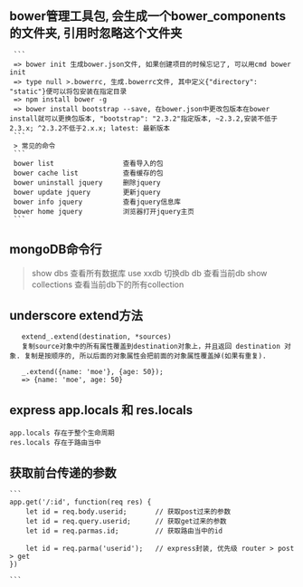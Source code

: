 ## bower管理工具包, 会生成一个bower_components的文件夹, 引用时忽略这个文件夹
	 ```
	 => bower init 生成bower.json文件, 如果创建项目的时候忘记了, 可以用cmd bower init
	 => type null >.bowerrc, 生成.bowerrc文件, 其中定义{"directory": "static"}便可以将包安装在指定目录
	 => npm install bower -g
	 => bower install bootstrap --save, 在bower.json中更改包版本在bower install就可以更换包版本, "bootstrap": "2.3.2"指定版本, ~2.3.2,安装不低于2.3.x; ^2.3.2不低于2.x.x; latest: 最新版本
	 ```
	 > 常见的命令
	 ```
	 bower list   				查看导入的包
	 bower cache list  			查看缓存的包
	 bower uninstall jquery		删除jquery
	 bower update jquery		更新jquery
	 bower info jquery 			查看jquery信息库
	 bower home jquery 			浏览器打开jquery主页
	 ```

 ## mongoDB命令行
 > show dbs  				查看所有数据库
 > use xxdb 				切换db
 > db 						查看当前db
 > show collections			查看当前db下的所有collection

 ## underscore extend方法
 ```
	extend_.extend(destination, *sources) 
	复制source对象中的所有属性覆盖到destination对象上，并且返回 destination 对象. 复制是按顺序的, 所以后面的对象属性会把前面的对象属性覆盖掉(如果有重复).

	_.extend({name: 'moe'}, {age: 50});
	=> {name: 'moe', age: 50}
 ```

## express app.locals 和 res.locals

	app.locals 存在于整个生命周期
	res.locals 存在于路由当中

## 获取前台传递的参数
	```
	app.get('/:id', function(req res) {
		let id = req.body.userid; 		// 获取post过来的参数
		let id = req.query.userid; 		// 获取get过来的参数
		let id = req.parmas.id; 		// 获取路由当中的id

		let id = req.parma('userid');	// express封装, 优先级 router > post > get
	})

	```


